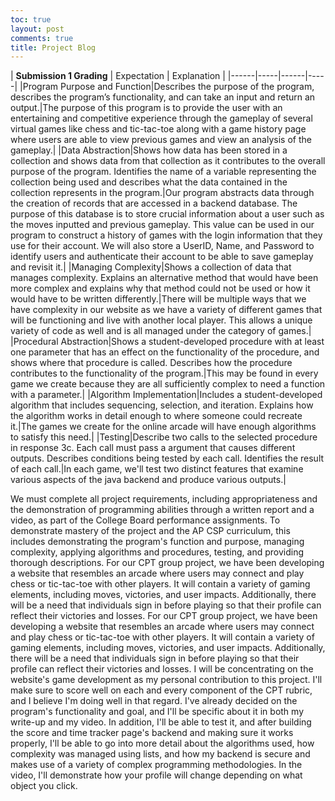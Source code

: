 ```yaml
---
toc: true
layout: post
comments: true
title: Project Blog
---
```


| **Submission 1 Grading** | Expectation | Explanation |
|------|-----|------|-----|
|Program Purpose and Function|Describes the purpose of the program, describes the program’s functionality, and can take an input and return an output.|The purpose of this program is to provide the user with an entertaining and competitive experience through the gameplay of several virtual games like chess and tic-tac-toe along with a game history page where users are able to view previous games and view an analysis of the gameplay.|
|Data Abstraction|Shows how data has been stored in a collection and shows data from that collection as it contributes to the overall purpose of the program. Identifies the name of a variable representing the collection being used and describes what the data contained in the collection represents in the program.|Our program abstracts data through the creation of records that are accessed in a backend database. The purpose of this database is to store crucial information about a user such as the moves inputted and previous gameplay. This value can be used in our program to construct a history of games with the login information that they use for their account. We will also store a UserID, Name, and Password to identify users and authenticate their account to be able to save gameplay and revisit it.|
|Managing Complexity|Shows a collection of data that manages complexity. Explains an alternative method that would have been more complex and explains why that method could not be used or how it would have to be written differently.|There will be multiple ways that we have complexity in our website as we have a variety of different games that will be functioning and live with another local player. This allows a unique variety of code as well and is all managed under the category of games.|
|Procedural Abstraction|Shows a student-developed procedure with at least one parameter that has an effect on the functionality of the procedure, and shows where that procedure is called. Describes how the procedure contributes to the functionality of the program.|This may be found in every game we create because they are all sufficiently complex to need a function with a parameter.|
|Algorithm Implementation|Includes a student-developed algorithm that includes sequencing, selection, and iteration. Explains how the algorithm works in detail enough to where someone could recreate it.|The games we create for the online arcade will have enough algorithms to satisfy this need.|
|Testing|Describe two calls to the selected procedure in response 3c. Each call must pass a argument that causes different outputs. Describes conditions being tested by each call. Identifies the result of each call.|In each game, we'll test two distinct features that examine various aspects of the java backend and produce various outputs.|


We must complete all project requirements, including appropriateness and the demonstration of programming abilities through a written report and a video, as part of the College Board performance assignments. To demonstrate mastery of the project and the AP CSP curriculum, this includes demonstrating the program's function and purpose, managing complexity, applying algorithms and procedures, testing, and providing thorough descriptions. For our CPT group project, we have been developing a website that resembles an arcade where users may connect and play chess or tic-tac-toe with other players. It will contain a variety of gaming elements, including moves, victories, and user impacts. Additionally, there will be a need that individuals sign in before playing so that their profile can reflect their victories and losses.
For our CPT group project, we have been developing a website that resembles an arcade where users may connect and play chess or tic-tac-toe with other players. It will contain a variety of gaming elements, including moves, victories, and user impacts. Additionally, there will be a need that individuals sign in before playing so that their profile can reflect their victories and losses.
I will be concentrating on the website's game development as my personal contribution to this project. I'll make sure to score well on each and every component of the CPT rubric, and I believe I'm doing well in that regard. I've already decided on the program's functionality and goal, and I'll be specific about it in both my write-up and my video. In addition, I'll be able to test it, and after building the score and time tracker page's backend and making sure it works properly, I'll be able to go into more detail about the algorithms used, how complexity was managed using lists, and how my backend is secure and makes use of a variety of complex programming methodologies. In the video, I'll demonstrate how your profile will change depending on what object you click.

